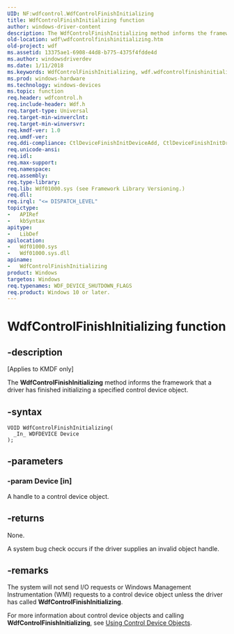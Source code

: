 ```yaml
---
UID: NF:wdfcontrol.WdfControlFinishInitializing
title: WdfControlFinishInitializing function
author: windows-driver-content
description: The WdfControlFinishInitializing method informs the framework that a driver has finished initializing a specified control device object.
old-location: wdf\wdfcontrolfinishinitializing.htm
old-project: wdf
ms.assetid: 13375ae1-6908-44d8-b775-4375f4fdde4d
ms.author: windowsdriverdev
ms.date: 1/11/2018
ms.keywords: WdfControlFinishInitializing, wdf.wdfcontrolfinishinitializing, WdfControlFinishInitializing method, DFDeviceObjectControllerDevObjRef_af1b91cc-0f6c-4b03-b168-5ac1357f2dc3.xml, kmdf.wdfcontrolfinishinitializing, PFN_WDFCONTROLFINISHINITIALIZING, wdfcontrol/WdfControlFinishInitializing
ms.prod: windows-hardware
ms.technology: windows-devices
ms.topic: function
req.header: wdfcontrol.h
req.include-header: Wdf.h
req.target-type: Universal
req.target-min-winverclnt: 
req.target-min-winversvr: 
req.kmdf-ver: 1.0
req.umdf-ver: 
req.ddi-compliance: CtlDeviceFinishInitDeviceAdd, CtlDeviceFinishInitDrEntry, DriverCreate, KmdfIrql, KmdfIrql2
req.unicode-ansi: 
req.idl: 
req.max-support: 
req.namespace: 
req.assembly: 
req.type-library: 
req.lib: Wdf01000.sys (see Framework Library Versioning.)
req.dll: 
req.irql: "<= DISPATCH_LEVEL"
topictype:
-	APIRef
-	kbSyntax
apitype:
-	LibDef
apilocation:
-	Wdf01000.sys
-	Wdf01000.sys.dll
apiname:
-	WdfControlFinishInitializing
product: Windows
targetos: Windows
req.typenames: WDF_DEVICE_SHUTDOWN_FLAGS
req.product: Windows 10 or later.
---
```


# WdfControlFinishInitializing function


## -description


<p class="CCE_Message">[Applies to KMDF only]

The <b>WdfControlFinishInitializing</b> method informs the framework that a driver has finished initializing a specified control device object.


## -syntax


````
VOID WdfControlFinishInitializing(
  _In_ WDFDEVICE Device
);
````


## -parameters




### -param Device [in]

A handle to a control device object.


## -returns


None.

A system bug check occurs if the driver supplies an invalid object handle.



## -remarks


The system will not send I/O requests or Windows Management Instrumentation (WMI) requests to a control device object unless the driver has called <b>WdfControlFinishInitializing</b>.

For more information about control device objects and calling <b>WdfControlFinishInitializing</b>, see <a href="https://docs.microsoft.com/en-us/windows-hardware/drivers/wdf/using-control-device-objects">Using Control Device Objects</a>.


